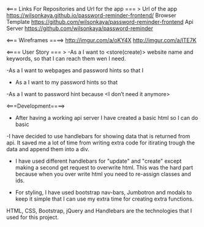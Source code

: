 <=== Links For Repositories and Url for the app === >
Url of the app  https://wilsonkaya.github.io/password-reminder-frontend/
Browser Template  https://github.com/wilsonkaya/password-reminder-frontend
Api Server https://github.com/wilsonkaya/password-reminder

<=== Wireframes ====>
http://imgur.com/a/oKY4X
http://imgur.com/a/lTE7K

<==== User Story === >
-As a <user> I want to <store(create)> website name and keywords, so that I can
reach them wen I need.

-As a <user> I want to <index> webpages and password hints so that I <can remember
my passwords>

- As a <user> I want to <update> my password hints so that <they will be more
actual>

-As a <user> I want to <delete> password hint because <I don’t need it anymore>

<===Development====>
- After having a working api server I have created a basic html so I can do basic

-I have decided to use handlebars for showing data that is returned from api.
It saved me a lot of time from writing extra code for itirating trough the data
and append them into a div.

- I have used different handlebars for "update" and "create" except making a second
get request to overwrite html. This was the hard part because when you over write
html you need to re-assign classes and ids.

- For styling, I have used bootstrap nav-bars, Jumbotron and modals to keep it
simple that I can use my extra time for creating extra functions.

HTML, CSS, Bootstrap, jQuery and Handlebars are the technologies that I used
for this project.
